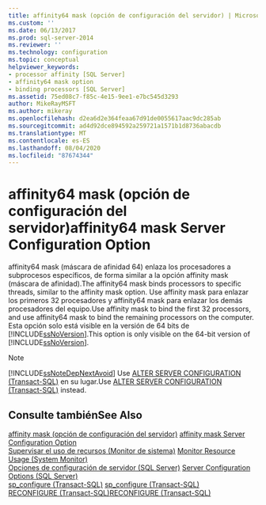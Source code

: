 ```yaml
---
title: affinity64 mask (opción de configuración del servidor) | Microsoft Docs
ms.custom: ''
ms.date: 06/13/2017
ms.prod: sql-server-2014
ms.reviewer: ''
ms.technology: configuration
ms.topic: conceptual
helpviewer_keywords:
- processor affinity [SQL Server]
- affinity64 mask option
- binding processors [SQL Server]
ms.assetid: 75ed08c7-f85c-4e15-9ee1-e7bc545d3293
author: MikeRayMSFT
ms.author: mikeray
ms.openlocfilehash: d2ea6d2e364feaa67d91de0055617aac9dc285ab
ms.sourcegitcommit: ad4d92dce894592a259721a1571b1d8736abacdb
ms.translationtype: MT
ms.contentlocale: es-ES
ms.lasthandoff: 08/04/2020
ms.locfileid: "87674344"
---
```

# <a name="affinity64-mask-server-configuration-option"></a><span data-ttu-id="3f890-102">affinity64 mask (opción de configuración del servidor)</span><span class="sxs-lookup"><span data-stu-id="3f890-102">affinity64 mask Server Configuration Option</span></span>
  <span data-ttu-id="3f890-103">affinity64 mask (máscara de afinidad 64) enlaza los procesadores a subprocesos específicos, de forma similar a la opción affinity mask (máscara de afinidad).</span><span class="sxs-lookup"><span data-stu-id="3f890-103">The affinity64 mask binds processors to specific threads, similar to the affinity mask option.</span></span> <span data-ttu-id="3f890-104">Use affinity mask para enlazar los primeros 32 procesadores y affinity64 mask para enlazar los demás procesadores del equipo.</span><span class="sxs-lookup"><span data-stu-id="3f890-104">Use affinity mask to bind the first 32 processors, and use affinity64 mask to bind the remaining processors on the computer.</span></span> <span data-ttu-id="3f890-105">Esta opción solo está visible en la versión de 64 bits de [!INCLUDE[ssNoVersion](../../includes/ssnoversion-md.md)].</span><span class="sxs-lookup"><span data-stu-id="3f890-105">This option is only visible on the 64-bit version of [!INCLUDE[ssNoVersion](../../includes/ssnoversion-md.md)].</span></span>  
  
> [!NOTE]  
>  [!INCLUDE[ssNoteDepNextAvoid](../../includes/ssnotedepnextavoid-md.md)] <span data-ttu-id="3f890-106">Use [ALTER SERVER CONFIGURATION &#40;Transact-SQL&#41;](/sql/t-sql/statements/alter-server-configuration-transact-sql) en su lugar.</span><span class="sxs-lookup"><span data-stu-id="3f890-106">Use [ALTER SERVER CONFIGURATION &#40;Transact-SQL&#41;](/sql/t-sql/statements/alter-server-configuration-transact-sql) instead.</span></span>  
  
## <a name="see-also"></a><span data-ttu-id="3f890-107">Consulte también</span><span class="sxs-lookup"><span data-stu-id="3f890-107">See Also</span></span>  
 <span data-ttu-id="3f890-108">[affinity mask (opción de configuración del servidor)](affinity-mask-server-configuration-option.md) </span><span class="sxs-lookup"><span data-stu-id="3f890-108">[affinity mask Server Configuration Option](affinity-mask-server-configuration-option.md) </span></span>  
 <span data-ttu-id="3f890-109">[Supervisar el uso de recursos &#40;Monitor de sistema&#41;](../../relational-databases/performance-monitor/monitor-resource-usage-system-monitor.md) </span><span class="sxs-lookup"><span data-stu-id="3f890-109">[Monitor Resource Usage &#40;System Monitor&#41;](../../relational-databases/performance-monitor/monitor-resource-usage-system-monitor.md) </span></span>  
 <span data-ttu-id="3f890-110">[Opciones de configuración de servidor &#40;SQL Server&#41;](server-configuration-options-sql-server.md) </span><span class="sxs-lookup"><span data-stu-id="3f890-110">[Server Configuration Options &#40;SQL Server&#41;](server-configuration-options-sql-server.md) </span></span>  
 <span data-ttu-id="3f890-111">[sp_configure &#40;Transact-SQL&#41;](/sql/relational-databases/system-stored-procedures/sp-configure-transact-sql) </span><span class="sxs-lookup"><span data-stu-id="3f890-111">[sp_configure &#40;Transact-SQL&#41;](/sql/relational-databases/system-stored-procedures/sp-configure-transact-sql) </span></span>  
 [<span data-ttu-id="3f890-112">RECONFIGURE &#40;Transact-SQL&#41;</span><span class="sxs-lookup"><span data-stu-id="3f890-112">RECONFIGURE &#40;Transact-SQL&#41;</span></span>](/sql/t-sql/language-elements/reconfigure-transact-sql)  
  
  
